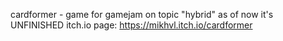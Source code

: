 cardformer - game for gamejam on topic "hybrid"
as of now it's UNFINISHED
itch.io page: https://mikhvl.itch.io/cardformer
